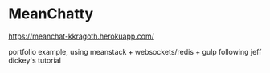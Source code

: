 # MeanChatty

https://meanchat-kkragoth.herokuapp.com/

portfolio example, using meanstack + websockets/redis + gulp
following jeff dickey's tutorial
